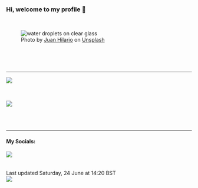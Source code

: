 <h3>Hi, welcome to my profile 👋</h3>

<br />
<figure>
  <img
    src="https://images.unsplash.com/photo-1598374461665-8ec1a26d7bd8?crop=entropy&cs=tinysrgb&fit=max&fm=jpg&ixid=M3wyNzQ3MDB8MHwxfHJhbmRvbXx8fHx8fHx8fDE2ODc2MDk1MzV8&ixlib=rb-4.0.3&q=80&w=1080&auto=format"
    alt="water droplets on clear glass" 
  />
  <figcaption>Photo by <a
    href="https://unsplash.com/@juandre?utm_source=Profile%20readme&utm_medium=referral">Juan Hilario</a> on <a
    href="https://unsplash.com/?utm_source=Profile%20readme&utm_medium=referral">Unsplash</a></figcaption>
</figure>




  <br /><br /><br />

<hr />
<img
  src="https://github-readme-stats.vercel.app/api?username=shanelucy&show_icons=true&theme=calm"
/>
<br /><br /><br />

<img 
  src="https://github-readme-stats.vercel.app/api/top-langs/?username=shanelucy&theme=calm"
/>
<br /><br /><br /><br />
<hr />
<h4>My Socials:</h4>
<a href="https://uk.linkedin.com/in/shane-lucy-4735b616a">
  <img
    src="https://img.shields.io/badge/linkedin%20-%230077B5.svg?&style=for-the-badge&logo=linkedin&logoColor=white"
  />
</a>
<br /><br /><br />
Last updated Saturday, 24 June at 14:20 BST
<br />
<img
  src="https://github.com/ShaneLucy/ShaneLucy/workflows/README%20build/badge.svg"
/>
